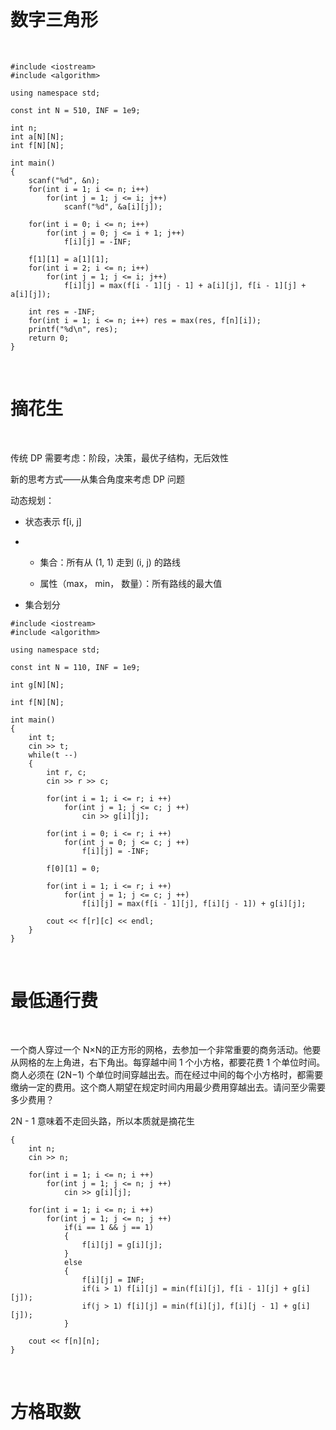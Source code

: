 </br>

# 数字三角形

</br>

```
#include <iostream>
#include <algorithm>

using namespace std;

const int N = 510, INF = 1e9;

int n;
int a[N][N];
int f[N][N];

int main()
{
    scanf("%d", &n);
    for(int i = 1; i <= n; i++)
        for(int j = 1; j <= i; j++)
            scanf("%d", &a[i][j]);
            
    for(int i = 0; i <= n; i++)
        for(int j = 0; j <= i + 1; j++)
            f[i][j] = -INF;
            
    f[1][1] = a[1][1];
    for(int i = 2; i <= n; i++)
        for(int j = 1; j <= i; j++)
            f[i][j] = max(f[i - 1][j - 1] + a[i][j], f[i - 1][j] + a[i][j]);
    
    int res = -INF;
    for(int i = 1; i <= n; i++) res = max(res, f[n][i]);
    printf("%d\n", res);
    return 0;
}
```

</br>

# 摘花生

</br>

<p>传统 DP 需要考虑：阶段，决策，最优子结构，无后效性</p>

<p>新的思考方式——从集合角度来考虑 DP 问题</p>

<p>动态规划：</p>

- 状态表示 f[i, j]

- - 集合：所有从 (1, 1) 走到 (i, j) 的路线
 
  - 属性（max， min， 数量）：所有路线的最大值

- 集合划分

```
#include <iostream>
#include <algorithm>

using namespace std;

const int N = 110, INF = 1e9;

int g[N][N];

int f[N][N];

int main()
{
    int t;
    cin >> t;
    while(t --)
    {
        int r, c;
        cin >> r >> c;
        
        for(int i = 1; i <= r; i ++)
            for(int j = 1; j <= c; j ++)
                cin >> g[i][j];
        
        for(int i = 0; i <= r; i ++)
            for(int j = 0; j <= c; j ++)
                f[i][j] = -INF;
                
        f[0][1] = 0;
        
        for(int i = 1; i <= r; i ++)
            for(int j = 1; j <= c; j ++)
                f[i][j] = max(f[i - 1][j], f[i][j - 1]) + g[i][j];
                
        cout << f[r][c] << endl;
    }
}
```

</br>

# 最低通行费

</br>

<p>一个商人穿过一个 N×N的正方形的网格，去参加一个非常重要的商务活动。他要从网格的左上角进，右下角出。每穿越中间 1 个小方格，都要花费 1 个单位时间。商人必须在 (2N−1) 个单位时间穿越出去。而在经过中间的每个小方格时，都需要缴纳一定的费用。这个商人期望在规定时间内用最少费用穿越出去。请问至少需要多少费用？</p>

<p>2N - 1 意味着不走回头路，所以本质就是摘花生</p>

```
{
    int n;
    cin >> n;
    
    for(int i = 1; i <= n; i ++)
        for(int j = 1; j <= n; j ++)
            cin >> g[i][j];
            
    for(int i = 1; i <= n; i ++)
        for(int j = 1; j <= n; j ++)
            if(i == 1 && j == 1)
            {
                f[i][j] = g[i][j];
            }
            else
            {
                f[i][j] = INF;
                if(i > 1) f[i][j] = min(f[i][j], f[i - 1][j] + g[i][j]);
                if(j > 1) f[i][j] = min(f[i][j], f[i][j - 1] + g[i][j]);
            }
            
    cout << f[n][n];
}
```

</br>

# 方格取数

</br>

<p></p>



























































































































































































